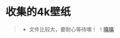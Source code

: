 # 收集的4k壁纸
>* 文件比较大，要耐心等待噢！
！[嘻嘻](https://camo.githubusercontent.com/573173f1799260db7e9b81622207a0e25110a09f/687474703a2f2f706963322e73632e6368696e617a2e636f6d2f66696c65732f7069632f706963392f3230313930342f687069633830302e6a7067)
